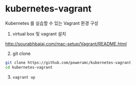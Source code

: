 # kubernetes-vagrant
Kubernetes 를 실습할 수 있는 Vagrant 환경 구성

1. virtual box 및 vagrant 설치

http://sourabhbajaj.com/mac-setup/Vagrant/README.html

2. git clone

```bash
git clone https://github.com/powerumc/kubernetes-vagrant
cd kubernetes-vagrant
```

3. `vagrant up`
